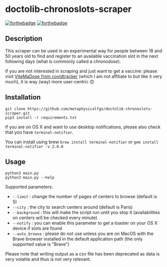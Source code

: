 # doctolib-chronoslots-scraper

[![forthebadge](https://forthebadge.com/images/badges/made-with-python.svg)](https://forthebadge.com)
[![forthebadge](https://forthebadge.com/images/badges/60-percent-of-the-time-works-every-time.svg)](https://forthebadge.com)

## Description

This scraper can be used in an experimental way for people between 18 and 50 years old to find and register to an available vaccination slot in the next following days (what is commonly called a *chronodose*).

If you are not interested in scraping and just want to get a vaccine: please visit [ViteMaDose from covidtracker](https://vitemadose.covidtracker.fr) (which I am not affiliate to but like it very much), it is way (way) more user-centric 😊

## Installation

```
git clone https://github.com/metaphysicalfgo/doctolib-chronoslots-scraper.git
pip3 install -r requirements.txt
```

If you are on OS X and want to use desktop notifications, please also check that you have `terminal-notifier`. 

You can install using brew `brew install terminal-notifier` or `gem install terminal-notifier -v 2.0.0`

## Usage

```
python3 main.py
python3 main.py --help
```

Supported parameters:
- `--limit` : change the number of pages of centers to browse (default is 5)
- `--city` : the city to search centers around (default is Paris)
- `--background` : this will make the script run until you stop it (availabilities on centers will be checked every minute)
- `--notify` : you can enable this parameter to get a toaster on your OS X device if slots are found
- `--auto_browse` : please do not use unless you are on MacOS with the Brave browser installed in the default application path (the only supported value is "Brave")

Please note that writing output as a csv file has been deprecated as data is very volatile and thus is not very relevant. 
